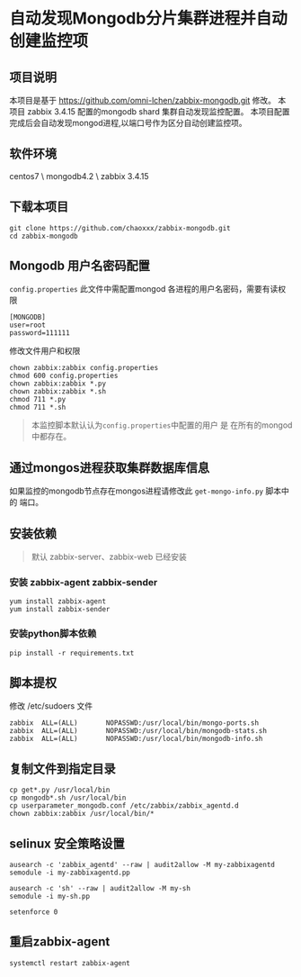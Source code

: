 # 自动发现Mongodb分片集群进程并自动创建监控项

## 项目说明
本项目是基于 https://github.com/omni-lchen/zabbix-mongodb.git 修改。 
本项目 zabbix 3.4.15 配置的mongodb shard 集群自动发现监控配置。
本项目配置完成后会自动发现mongod进程,以端口号作为区分自动创建监控项。

## 软件环境

centos7 \ mongodb4.2 \ zabbix 3.4.15


## 下载本项目

```
git clone https://github.com/chaoxxx/zabbix-mongodb.git
cd zabbix-mongodb
```

## Mongodb 用户名密码配置

`config.properties` 此文件中需配置mongod 各进程的用户名密码，需要有读权限

```
[MONGODB]
user=root
password=111111
```

修改文件用户和权限

```
chown zabbix:zabbix config.properties
chmod 600 config.properties
chown zabbix:zabbix *.py
chown zabbix:zabbix *.sh
chmod 711 *.py
chmod 711 *.sh
```

>本监控脚本默认认为`config.properties`中配置的用户 是 在所有的mongod中都存在。

## 通过mongos进程获取集群数据库信息

如果监控的mongodb节点存在mongos进程请修改此 `get-mongo-info.py` 脚本中的 端口。 

## 安装依赖
>默认 zabbix-server、zabbix-web 已经安装

### 安装 zabbix-agent zabbix-sender
```
yum install zabbix-agent
yum install zabbix-sender
```

### 安装python脚本依赖

```
pip install -r requirements.txt
```

## 脚本提权

修改 /etc/sudoers 文件

```
zabbix  ALL=(ALL)       NOPASSWD:/usr/local/bin/mongo-ports.sh
zabbix  ALL=(ALL)       NOPASSWD:/usr/local/bin/mongodb-stats.sh
zabbix  ALL=(ALL)       NOPASSWD:/usr/local/bin/mongodb-info.sh
```

## 复制文件到指定目录

```
cp get*.py /usr/local/bin
cp mongodb*.sh /usr/local/bin
cp userparameter_mongodb.conf /etc/zabbix/zabbix_agentd.d
chown zabbix:zabbix /usr/local/bin/*
```

## selinux 安全策略设置

```
ausearch -c 'zabbix_agentd' --raw | audit2allow -M my-zabbixagentd
semodule -i my-zabbixagentd.pp

ausearch -c 'sh' --raw | audit2allow -M my-sh
semodule -i my-sh.pp

setenforce 0

```

## 重启zabbix-agent

```
systemctl restart zabbix-agent
```